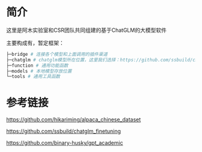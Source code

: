 # 简介

这里是阿木实验室和CSR团队共同组建的基于ChatGLM的大模型软件



主要构成有，暂定框架：

```bash
├─bridge # 连接各个模型和上面调用的插件渠道
├─chatglm # chatglm模型所在位置，这里我们选择：https://github.com/ssbuild/chatglm_finetuning作为微调模型
├─function # 通用功能函数
├─models # 本地模型存放位置
└─tools # 通用工具函数

```





# 参考链接

https://github.com/hikariming/alpaca_chinese_dataset

https://github.com/ssbuild/chatglm_finetuning

https://github.com/binary-husky/gpt_academic